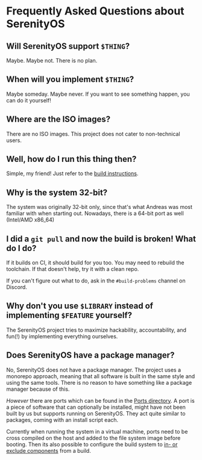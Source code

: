 # Frequently Asked Questions about SerenityOS

## Will SerenityOS support `$THING`?

Maybe. Maybe not. There is no plan.

## When will you implement `$THING`?

Maybe someday. Maybe never. If you want to see something happen, you can do it yourself!

## Where are the ISO images?

There are no ISO images. This project does not cater to non-technical users.

## Well, how do I run this thing then?

Simple, my friend! Just refer to the [build instructions](Documentation/BuildInstructions.md).

## Why is the system 32-bit?

The system was originally 32-bit only, since that's what Andreas was most familiar with when starting out. Nowadays, there is a 64-bit port as well (Intel/AMD x86\_64)

## I did a `git pull` and now the build is broken! What do I do?

If it builds on CI, it should build for you too. You may need to rebuild the toolchain. If that doesn't help, try it with a clean repo.

If you can't figure out what to do, ask in the `#build-problems` channel on Discord.

## Why don't you use `$LIBRARY` instead of implementing `$FEATURE` yourself?

The SerenityOS project tries to maximize hackability, accountability, and fun(!) by implementing everything ourselves.

## Does SerenityOS have a package manager?

No, SerenityOS does not have a package manager. The project uses a monorepo approach, meaning that all software is built in the same style and using the same tools. There is no reason to have something like a package manager because of this.

*However* there are ports which can be found in the [Ports directory](Ports). A port is a piece of software that can optionally be installed, might have not been built by us but supports running on SerenityOS. They act quite similar to packages, coming with an install script each.

Currently when running the system in a virtual machine, ports need to be cross compiled on the host and added to the file system image before booting. Then its also possible to configure the build system to [in- or exclude components](Documentation/AdvancedBuildInstructions.md#component-configuration) from a build.
